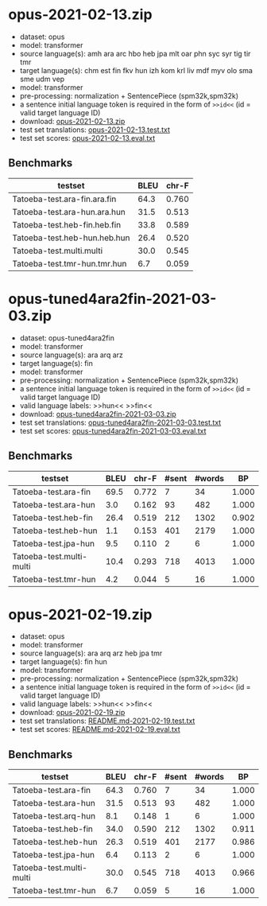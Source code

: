 # opus-2021-02-13.zip

* dataset: opus
* model: transformer
* source language(s): amh ara arc hbo heb jpa mlt oar phn syc syr tig tir tmr
* target language(s): chm est fin fkv hun izh kom krl liv mdf myv olo sma sme udm vep
* model: transformer
* pre-processing: normalization + SentencePiece (spm32k,spm32k)
* a sentence initial language token is required in the form of `>>id<<` (id = valid target language ID)
* download: [opus-2021-02-13.zip](https://object.pouta.csc.fi/Tatoeba-MT-models/sem-fiu/opus-2021-02-13.zip)
* test set translations: [opus-2021-02-13.test.txt](https://object.pouta.csc.fi/Tatoeba-MT-models/sem-fiu/opus-2021-02-13.test.txt)
* test set scores: [opus-2021-02-13.eval.txt](https://object.pouta.csc.fi/Tatoeba-MT-models/sem-fiu/opus-2021-02-13.eval.txt)

## Benchmarks

| testset               | BLEU  | chr-F |
|-----------------------|-------|-------|
| Tatoeba-test.ara-fin.ara.fin 	| 64.3 	| 0.760 |
| Tatoeba-test.ara-hun.ara.hun 	| 31.5 	| 0.513 |
| Tatoeba-test.heb-fin.heb.fin 	| 33.8 	| 0.589 |
| Tatoeba-test.heb-hun.heb.hun 	| 26.4 	| 0.520 |
| Tatoeba-test.multi.multi 	| 30.0 	| 0.545 |
| Tatoeba-test.tmr-hun.tmr.hun 	| 6.7 	| 0.059 |



# opus-tuned4ara2fin-2021-03-03.zip

* dataset: opus-tuned4ara2fin
* model: transformer
* source language(s): ara arq arz
* target language(s): fin
* model: transformer
* pre-processing: normalization + SentencePiece (spm32k,spm32k)
* a sentence initial language token is required in the form of `>>id<<` (id = valid target language ID)
* valid language labels: >>hun<< >>fin<<
* download: [opus-tuned4ara2fin-2021-03-03.zip](https://object.pouta.csc.fi/Tatoeba-MT-models/sem-fiu/opus-tuned4ara2fin-2021-03-03.zip)
* test set translations: [opus-tuned4ara2fin-2021-03-03.test.txt](https://object.pouta.csc.fi/Tatoeba-MT-models/sem-fiu/opus-tuned4ara2fin-2021-03-03.test.txt)
* test set scores: [opus-tuned4ara2fin-2021-03-03.eval.txt](https://object.pouta.csc.fi/Tatoeba-MT-models/sem-fiu/opus-tuned4ara2fin-2021-03-03.eval.txt)

## Benchmarks

| testset | BLEU  | chr-F | #sent | #words | BP |
|---------|-------|-------|-------|--------|----|
| Tatoeba-test.ara-fin 	| 69.5 	| 0.772 	| 7 	| 34 	| 1.000 |
| Tatoeba-test.ara-hun 	| 3.0 	| 0.162 	| 93 	| 482 	| 1.000 |
| Tatoeba-test.heb-fin 	| 26.4 	| 0.519 	| 212 	| 1302 	| 0.902 |
| Tatoeba-test.heb-hun 	| 1.1 	| 0.153 	| 401 	| 2179 	| 1.000 |
| Tatoeba-test.jpa-hun 	| 9.5 	| 0.110 	| 2 	| 6 	| 1.000 |
| Tatoeba-test.multi-multi 	| 10.4 	| 0.293 	| 718 	| 4013 	| 1.000 |
| Tatoeba-test.tmr-hun 	| 4.2 	| 0.044 	| 5 	| 16 	| 1.000 |



# opus-2021-02-19.zip

* dataset: opus
* model: transformer
* source language(s): ara arq arz heb jpa tmr
* target language(s): fin hun
* model: transformer
* pre-processing: normalization + SentencePiece (spm32k,spm32k)
* a sentence initial language token is required in the form of `>>id<<` (id = valid target language ID)
* valid language labels: >>hun<< >>fin<<
* download: [opus-2021-02-19.zip](https://object.pouta.csc.fi/Tatoeba-MT-models/sem-fiu/opus-2021-02-19.zip)
* test set translations: [README.md-2021-02-19.test.txt](https://object.pouta.csc.fi/Tatoeba-MT-models/sem-fiu/README.md-2021-02-19.test.txt)
* test set scores: [README.md-2021-02-19.eval.txt](https://object.pouta.csc.fi/Tatoeba-MT-models/sem-fiu/README.md-2021-02-19.eval.txt)

## Benchmarks

| testset | BLEU  | chr-F | #sent | #words | BP |
|---------|-------|-------|-------|--------|----|
| Tatoeba-test.ara-fin 	| 64.3 	| 0.760 	| 7 	| 34 	| 1.000 |
| Tatoeba-test.ara-hun 	| 31.5 	| 0.513 	| 93 	| 482 	| 1.000 |
| Tatoeba-test.arq-hun 	| 8.1 	| 0.148 	| 1 	| 6 	| 1.000 |
| Tatoeba-test.heb-fin 	| 34.0 	| 0.590 	| 212 	| 1302 	| 0.911 |
| Tatoeba-test.heb-hun 	| 26.3 	| 0.519 	| 401 	| 2177 	| 0.986 |
| Tatoeba-test.jpa-hun 	| 6.4 	| 0.113 	| 2 	| 6 	| 1.000 |
| Tatoeba-test.multi-multi 	| 30.0 	| 0.545 	| 718 	| 4013 	| 0.966 |
| Tatoeba-test.tmr-hun 	| 6.7 	| 0.059 	| 5 	| 16 	| 1.000 |


